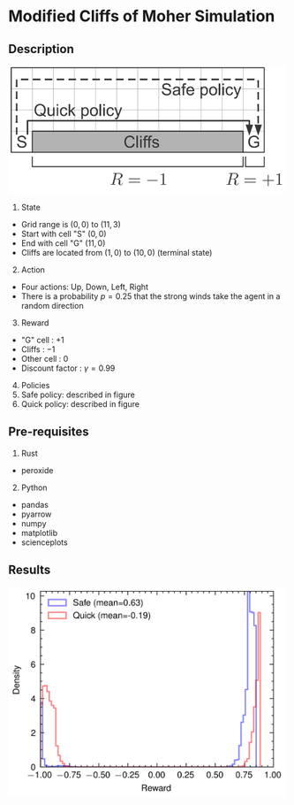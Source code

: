 # Modified Cliffs of Moher Simulation

## Description 

![](./cliff_of_moher.png)

1. State
  * Grid range is $(0,0)$ to $(11, 3)$
  * Start with cell "S" $(0,0)$
  * End with cell "G" $(11,0)$
  * Cliffs are located from $(1,0)$ to $(10,0)$ (terminal state)

2. Action
  * Four actions: Up, Down, Left, Right
  * There is a probability $p=0.25$ that the strong winds take the agent in a random direction

3. Reward
  * "G" cell : $+1$
  * Cliffs : $-1$
  * Other cell : $0$
  * Discount factor : $\gamma = 0.99$

4. Policies
  1. Safe policy: described in figure
  2. Quick policy: described in figure

## Pre-requisites

1. Rust
  * peroxide

2. Python
  * pandas
  * pyarrow
  * numpy
  * matplotlib
  * scienceplots

## Results

![](./hist.png)
